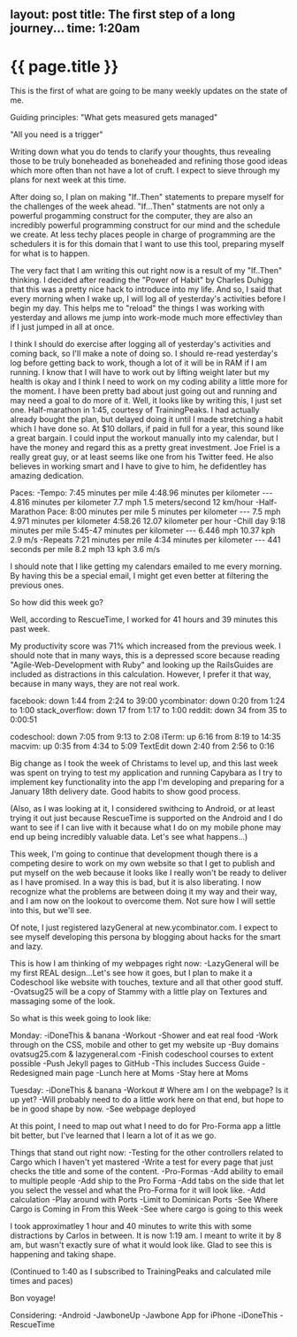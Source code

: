 layout: post
title: The first step of a long journey...
time: 1:20am
-

{{ page.title }}
================

This is the first of what are going to be many weekly updates on the state of
me.

Guiding principles: "What gets measured gets managed"

"All you need is a trigger"

Writing down what you do tends to clarify your thoughts, thus revealing those to
be truly boneheaded as boneheaded and refining those good ideas which more often
than not have a lot of cruft. I expect to sieve through my plans for next week
at this time.

After doing so, I plan on making "If..Then" statements to prepare myself for the
challenges of the week ahead. "If...Then" statments are not only a powerful
progamming construct for the computer, they are also an incredibly powerful
programming construct for our mind and the schedule we create. At less techy
places people in charge of programming are the schedulers it is for this domain
that I want to use this tool, preparing myself for what is to happen.

The very fact that I am writing this out right now is a result of my "If..Then"
thinking. I decided after reading the "Power of Habit" by Charles Duhigg that
this was a pretty nice hack to introduce into my life. And so, I said that every
morning when I wake up, I will log all of yesterday's activities before I begin
my day. This helps me to "reload" the things I was working with yesterday and
allows me jump into work-mode much more effectivley than if I just jumped in all
at once.

I think I should do exercise after logging all of yesterday's activities and
coming back, so I'll make a note of doing so. I should re-read yesterday's log
before getting back to work, though a lot of it will be in RAM if I am running.
I know that I will have to work out by lifting weight later but my health is
okay and I think I need to work on my coding ability a little more for the
moment. I have been pretty bad about just going out and running and may need a
goal to do more of it. Well, it looks like by writing this, I just set one.
Half-marathon in 1:45, courtesy of TrainingPeaks. I had actually already bought
the plan, but delayed doing it until I made stretching a habit which I have done
so. At $10 dollars, if paid in full for a year, this sound like a great bargain.
I could input the workout manually into my calendar, but I have the money and
regard this as a pretty great investment. Joe Friel is a really great guy, or at
least seems like one from his Twitter feed. He also believes in working smart
and I have to give to him, he defidentley has amazing dedication.

Paces:
  -Tempo:
      7:45 minutes per mile
      4:48.96 minutes per kilometer
      ---
      4.816 minutes per kilometer
      7.7 mph
      1.5 meters/second
      12 km/hour
  -Half-Marathon Pace:
      8:00 minutes per mile
      5 minutes per kilometer
      ---
      7.5 mph
      4.971 minutes per kilometer
      4:58.26
      12.07 kilometer per hour
  -Chill day
      9:18 minutes per mile
      5:45-47 minutes per kilometer
      ---
      6.446 mph
      10.37 kph
      2.9 m/s
  -Repeats
      7:21 minutes per mile
      4:34 minutes per kilometer
      ---
      441 seconds per mile
      8.2 mph
      13 kph
      3.6 m/s

I should note that I like getting my calendars emailed to me every morning. By
having this be a special email, I might get even better at filtering the
previous ones.

So how did this week go?

Well, according to RescueTime, I worked for 41 hours and 39 minutes this past
week.

My productivity score was 71% which increased from the previous week. I should
note that in many ways, this is a depressed score because reading
"Agile-Web-Development with Ruby" and looking up the RailsGuides are included as
distractions in this calculation. However, I prefer it that way, because in many
ways, they are not real work.

facebook: down 1:44 from 2:24 to 39:00
ycombinator: down 0:20 from 1:24 to 1:00
stack_overflow: down 17 from 1:17 to 1:00
reddit: down 34 from 35 to 0:00:51

codeschool: down 7:05 from 9:13 to 2:08
iTerm: up 6:16 from 8:19 to 14:35
macvim: up 0:35 from 4:34 to 5:09
TextEdit down 2:40 from 2:56 to 0:16

Big change as I took the week of Christams to level up, and this last week was
spent on trying to test my application and running Capybara as I try to
implement key functionality into the app I'm developing and preparing for a
January 18th delivery date. Good habits to show good process.

(Also, as I was looking at it, I considered swithcing to Android, or at least
trying it out just because RescueTime is supported on the Android and I do want
to see if I can live with it because what I do on my mobile phone may end up
being incredibly valuable data. Let's see what happens...)



This week, I'm going to continue that development though there is a competing
desire to work on my own website so that I get to publish and put myself on the
web because it looks like I really won't be ready to deliver as I have promised.
In a way this is bad, but it is also liberating. I now recognize what the
problems are between doing it my way and their way, and I am now on the lookout
to overcome them. Not sure how I will settle into this, but we'll see.

Of note, I just registered lazyGeneral at new.ycombinator.com. I expect to see
myself developing this persona by blogging about hacks for the smart and lazy.

This is how I am thinking of my webpages right now:
  -LazyGeneral will be my first REAL design...Let's see how it goes, but I plan to
make it a Codeschool like website with touches, texture and all that other good
stuff.
  -Ovatsug25 will be a copy of Stammy with a little play on Textures and
massaging some of the look.

So what is this week going to look like:

Monday:
  -iDoneThis & banana
  -Workout
  -Shower and eat real food
  -Work through on the CSS, mobile and other to get my website up
    -Buy domains ovatsug25.com & lazygeneral.com
    -Finish codeschool courses to extent possible
    -Push Jekyll pages to GitHub
      -This includes Success Guide
      -Redesigned main page
  -Lunch here at Moms
  -Stay here at Moms

Tuesday:
  -iDoneThis & banana
  -Workout # Where am I on the webpage? Is it up yet?
  -Will probably need to do a little work here on that end, but hope to be in
good shape by now.
  -See webpage deployed

At this point, I need to map out what I need to do for Pro-Forma app a little
bit better, but I've learned that I learn a lot of it as we go.

Things that stand out right now:
  -Testing for the other controllers related to Cargo which I haven't yet
mastered
  -Write a test for every page that just checks the title and some of the
content.
  -Pro-Formas
    -Add ability to email to multiple people
    -Add ship to the Pro Forma
    -Add tabs on the side that let you select the vessel and what the Pro-Forma
for it will look like.
    -Add calculation
  -Play around with Ports
    -Limit to Dominican Ports
    -See Where Cargo is Coming in From this Week
    -See where cargo is going to this week


I took approximatley 1 hour and 40 minutes to write this with some distractions
by Carlos in between. It is now 1:19 am. I meant to write it by 8 am, but wasn't
exactly sure of what it would look like. Glad to see this is happening and
taking shape.

(Continued to 1:40 as I subscribed to TrainingPeaks and calculated mile times
and paces)

Bon voyage!



Considering:
-Android
-JawboneUp
-Jawbone App for iPhone
-iDoneThis
-RescueTime

